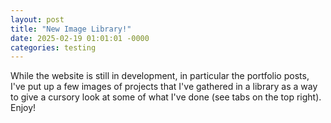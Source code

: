 ```yaml
---
layout: post
title: "New Image Library!"
date: 2025-02-19 01:01:01 -0000
categories: testing
---
```


While the website is still in development, in particular the portfolio posts, I've put up a few images of projects that I've gathered in a library as a way to give a cursory look at some of what I've done (see tabs on the top right). Enjoy!
